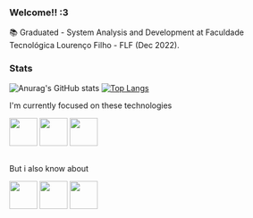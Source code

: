 ### Welcome!! :3


📚 Graduated - System Analysis and Development at Faculdade Tecnológica Lourenço Filho - FLF (Dec 2022).

### Stats

![Anurag's GitHub stats](https://github-readme-stats.vercel.app/api?username=AdryanneKelly&show_icons=true&theme=tokyonight)
[![Top Langs](https://github-readme-stats.vercel.app/api/top-langs/?username=AdryanneKelly&layout=compact&theme=tokyonight)](https://github.com/anuraghazra/github-readme-stats)


I'm currently focused on these technologies

<div style="display: inline;">
<img width='50' heigth='50' src="https://cdn.jsdelivr.net/gh/devicons/devicon/icons/php/php-plain.svg" />
<img width='50' heigth='50' src="https://cdn.jsdelivr.net/gh/devicons/devicon/icons/mysql/mysql-original-wordmark.svg" />
<img width='50' heigth='50' src="https://cdn.jsdelivr.net/gh/devicons/devicon/icons/bootstrap/bootstrap-original.svg" />
</div>

##

But i also know about
<div style="display: inline;">
<img width='50' heigth='50' src="https://cdn.jsdelivr.net/gh/devicons/devicon/icons/javascript/javascript-plain.svg" />
<img width='50' heigth='50' src="https://cdn.jsdelivr.net/gh/devicons/devicon/icons/css3/css3-original.svg" />
<img width='50' heigth='50' src="https://cdn.jsdelivr.net/gh/devicons/devicon/icons/html5/html5-original.svg" />
</div>



<!--
**AdryanneKelly/AdryanneKelly** is a ✨ _special_ ✨ repository because its `README.md` (this file) appears on your GitHub profile.

Here are some ideas to get you started:

- 🔭 I’m currently working on ...
- 🌱 I’m currently learning ...
- 👯 I’m looking to collaborate on ...
- 🤔 I’m looking for help with ...
- 💬 Ask me about ...
- 📫 How to reach me: ...
- 😄 Pronouns: ...
- ⚡ Fun fact: ...
-->
